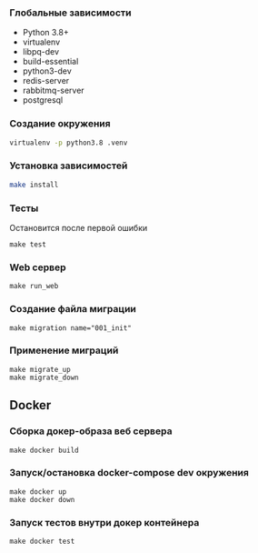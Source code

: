 ### Глобальные зависимости
* Python 3.8+
* virtualenv
* libpq-dev
* build-essential 
* python3-dev
* redis-server
* rabbitmq-server
* postgresql

### Создание окружения
```bash
virtualenv -p python3.8 .venv
```
### Установка зависимостей
```bash
make install
```

### Тесты
Остановится после первой ошибки
```shell
make test
```

### Web сервер
```shell
make run_web
```

### Создание файла миграции
```shell
make migration name="001_init"
```

### Применение миграций
```shell
make migrate_up
make migrate_down
```

## Docker

### Сборка докер-образа веб сервера
```shell
make docker build
```

### Запуск/остановка docker-compose dev окружения
```shell
make docker up
make docker down
```

### Запуск тестов внутри докер контейнера
```shell
make docker test
```
